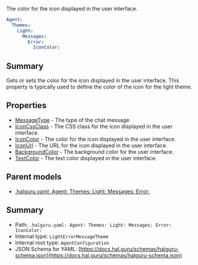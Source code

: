 <!--
title: IconColor
description: The color for the icon displayed in the user interface.
version: 1.40.7-beta.14
generated: true
date: 2025-04-29
node: This file is generated by the command-line program: `halguru manual -c -m`
-->


The color for the icon displayed in the user interface.

```yaml
Agent:
  Themes:
    Light:
      Messages:
        Error:
          IconColor:
```

## Summary

Gets or sets the color for the icon displayed in the user interface. This property is typically used to define the color of the icon for the light theme.

## Properties

* [MessageType]((halguru)-agent-themes-light-messages-error-messagetype.md) - The type of the chat message.
* [IconCssClass]((halguru)-agent-themes-light-messages-error-iconcssclass.md) - The CSS class for the icon displayed in the user interface.
* [IconColor]((halguru)-agent-themes-light-messages-error-iconcolor.md) - The color for the icon displayed in the user interface.
* [IconUrl]((halguru)-agent-themes-light-messages-error-iconurl.md) - The URL for the icon displayed in the user interface.
* [BackgroundColor]((halguru)-agent-themes-light-messages-error-backgroundcolor.md) - The background color for the user interface.
* [TextColor]((halguru)-agent-themes-light-messages-error-textcolor.md) - The text color displayed in the user interface.

## Parent models

* [.halguru.yaml: Agent: Themes: Light: Messages: Error:]((halguru)-agent-themes-light-messages-error.md)
## Summary

* Path: `.halguru.yaml: Agent: Themes: Light: Messages: Error: IconColor:`
* Internal type: `LightErrorMessageTheme`
* Internal root type: `AgentConfiguration`
* JSON Schema for YAML: [https://docs.hal.guru/schemas/halguru-schema.json](https://docs.hal.guru/schemas/halguru-schema.json)
